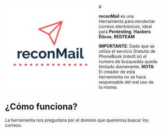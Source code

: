 #
<p align="center">
<img src="images/reconMail.png"
	alt="reconMail logo"
	width="300"
	style="float: left; margin-right: 10px;" />
</p>
#

**reconMail** es una Herramienta para recolectar correos electrónicos, ideal para **Pentesting**, **Hackers Éticos**, **REDTEAM**



**IMPORTANTE**: Dado que se utiliza el servicio Gratuito de PhoneBook (intelX.io) el numero de busquedas queda limitado diariamente.
**NOTA**: El creador de esta herramienta no se hace responsable del mal uso de la misma.

¿Cómo funciona?
======
La herramienta nos preguntara por el dominio que queremos buscar los correos:

